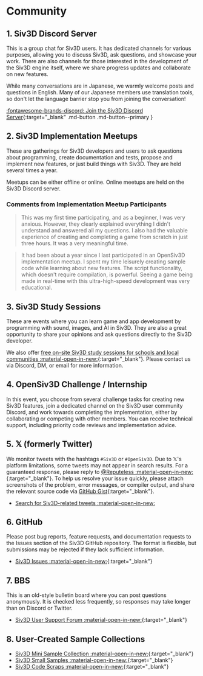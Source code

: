 # Community

## 1. Siv3D Discord Server
This is a group chat for Siv3D users. It has dedicated channels for various purposes, allowing you to discuss Siv3D, ask questions, and showcase your work. There are also channels for those interested in the development of the Siv3D engine itself, where we share progress updates and collaborate on new features.

While many conversations are in Japanese, we warmly welcome posts and questions in English. Many of our Japanese members use translation tools, so don't let the language barrier stop you from joining the conversation!

[:fontawesome-brands-discord: Join the Siv3D Discord Server](https://discord.gg/mzevvsY){:target="_blank" .md-button .md-button--primary }

## 2. Siv3D Implementation Meetups
These are gatherings for Siv3D developers and users to ask questions about programming, create documentation and tests, propose and implement new features, or just build things with Siv3D. They are held several times a year.

Meetups can be either offline or online. Online meetups are held on the Siv3D Discord server.

### Comments from Implementation Meetup Participants

> This was my first time participating, and as a beginner, I was very anxious. However, they clearly explained everything I didn't understand and answered all my questions. I also had the valuable experience of creating and completing a game from scratch in just three hours. It was a very meaningful time.

> It had been about a year since I last participated in an OpenSiv3D implementation meetup. I spent my time leisurely creating sample code while learning about new features. The script functionality, which doesn't require compilation, is powerful. Seeing a game being made in real-time with this ultra-high-speed development was very educational.

## 3. Siv3D Study Sessions
These are events where you can learn game and app development by programming with sound, images, and AI in Siv3D. They are also a great opportunity to share your opinions and ask questions directly to the Siv3D developer.

We also offer [free on-site Siv3D study sessions for schools and local communities :material-open-in-new:](https://www.dropbox.com/s/eiz3ohkqdt70w1g/Siv3D%20%E8%A8%AA%E5%95%8F%E5%8B%89%E5%BC%B7%E4%BC%9A%E3%81%AE%E6%A1%88%E5%86%85.pdf?dl=0){:target="_blank"}. Please contact us via Discord, DM, or email for more information.

## 4. OpenSiv3D Challenge / Internship
In this event, you choose from several challenge tasks for creating new Siv3D features, join a dedicated channel on the Siv3D user community Discord, and work towards completing the implementation, either by collaborating or competing with other members. You can receive technical support, including priority code reviews and implementation advice.

## 5. 𝕏 (formerly Twitter)
We monitor tweets with the hashtags `#Siv3D` or `#OpenSiv3D`. Due to 𝕏's platform limitations, some tweets may not appear in search results. For a guaranteed response, please reply to [@Reputeless :material-open-in-new:](https://x.com/Reputeless){:target="_blank"}. To help us resolve your issue quickly, please attach screenshots of the problem, error messages, or compiler output, and share the relevant source code via [GitHub Gist](../tools/gist.md){:target="_blank"}.

- [Search for Siv3D-related tweets :material-open-in-new:](https://x.com/search?q=Siv3D%20OR%20OpenSiv3D&src=typed_query&f=live)

## 6. GitHub
Please post bug reports, feature requests, and documentation requests to the Issues section of the Siv3D GitHub repository. The format is flexible, but submissions may be rejected if they lack sufficient information.

- [Siv3D Issues :material-open-in-new:](https://github.com/Siv3D/OpenSiv3D/issues){:target="_blank"}

## 7. BBS
This is an old-style bulletin board where you can post questions anonymously. It is checked less frequently, so responses may take longer than on Discord or Twitter.

- [Siv3D User Support Forum :material-open-in-new:](https://siv3d.jp/bbs/patio.cgi){:target="_blank"}

## 8. User-Created Sample Collections
- [Siv3D Mini Sample Collection :material-open-in-new:](https://scrapbox.io/voidproc-siv3d-examples/){:target="_blank"}
- [Siv3D Small Samples :material-open-in-new:](https://scrapbox.io/Siv3D-small-sample/){:target="_blank"}
- [Siv3D Code Scraps :material-open-in-new:](https://scrapbox.io/raclamusi-siv3d-zangai/){:target="_blank"}